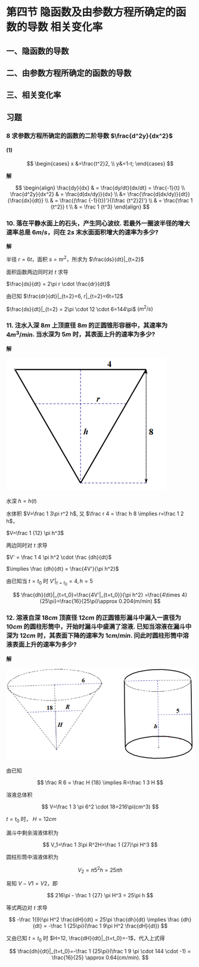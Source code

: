 # 第四节 隐函数及由参数方程所确定的函数的导数 相关变化率

## 一、隐函数的导数

## 二、由参数方程所确定的函数的导数

## 三、相关变化率

## 习题

### 8 求参数方程所确定的函数的二阶导数 $\frac{d^2y}{dx^2}$

#### (1) 

$$
\begin{cases}
x &=\frac{t^2}2, \\
y&=1-t; 
\end{cases}
$$

**解**

$$
\begin{align}
\frac{dy}{dx} & = \frac{dy/dt}{dx/dt} = \frac{-1}{t} \\
\frac{d^2y}{dx^2} & = \frac{d(dx/dy)}{dx} \\
&= \frac{\frac{d(dx/dy)}{dt}}{\frac{dx}{dt}} \\
& = \frac{(\frac {-1}{t})'}{(\frac {t^2}2)'} \\
& = \frac{\frac 1 {t^2}} t \\
& = \frac 1 {t^3}
\end{align}
$$

### 10. 落在平静水面上的石头，产生同心波纹. 若最外一圈波半径的增大速率总是 $6 m/s$，问在 $2s$ 末水面面积增大的速率为多少?

**解**

半径 $r=6t$，面积 $s=\pi r^2$，所求为 $\frac{ds}{dt}|_{t=2}$

面积函数两边同时对 $t$ 求导

$\frac{ds}{dt} = 2\pi r \cdot \frac{dr}{dt}$

由已知 $\frac{dr}{dt}|_{t=2}=6, r|_{t=2}=6t=12$

$\frac{ds}{dt}|_{t=2}  = 2\pi \cdot 12 \cdot 6=144\pi$ $(m^2/s)$

### 11. 注水入深 $8m$ 上顶直径 $8m$ 的正圆锥形容器中，其速率为 $4m^3/min$. 当水深为 $5m$ 时，其表面上升的速率为多少?

**解**

![img](../img/2.4.11.png)

水深 $h=h(t)$

水体积 $V=\frac 1 3\pi r^2 h$, 又 $\frac r 4 = \frac h 8 \implies r=\frac 1 2 h$，

$V=\frac 1 {12} \pi h^3$

两边同时对 $t$ 求导

$V' = \frac 1 4 \pi h^2 \cdot \frac {dh}{dt}$

$\implies \frac {dh}{dt} = \frac{4V'}{\pi h^2}$

由已知当 $t=t_0$ 时 $V'|_{t=t_0}=4, h=5$

$$
\frac{dh}{dt}|_{t=t_0}=\frac{4V'|_{t=t_0}}{\pi h^2} =\frac{4\times 4}{25\pi}=\frac{16}{25\pi}\approx 0.204(m/min)
$$

### 12. 溶液自深 $18cm$ 顶直径 $12cm$ 的正圆锥形漏斗中漏入一直径为 $10cm$ 的圆柱形筒中，开始时漏斗中盛满了溶液. 已知当溶液在漏斗中深为 $12cm$ 时，其表面下降的速率为 $1cm/min$. 问此时圆柱形筒中溶液表面上升的速率为多少?

**解**

![img](../img/2.4.12.png)

由已知

$$
\frac R 6 = \frac H {18} \implies R=\frac 1 3 H
$$

溶液总体积

$$
V=\frac 1 3 \pi 6^2 \cdot 18=216\pi(cm^3)
$$

$t=t_0$ 时， $H=12cm$

漏斗中剩余溶液体积为

$$
V_1=\frac 1 3\pi R^2H=\frac 1 {27}\pi H^3
$$

圆柱形筒中溶液体积为 

$$
V_2=\pi 5^2 h=25\pi h
$$

易知 $V-V1=V2$，即

$$
216\pi - \frac 1 {27} \pi H^3 = 25\pi h
$$

等式两边对 $t$ 求导

$$
-\frac 1{9}\pi H^2 \frac{dH}{dt} = 25\pi \frac{dh}{dt} \implies \frac {dh}{dt} = -\frac 1 {25\pi}(\frac 1 9\pi H^2 \frac{dH}{dt})
$$

又由已知 $t=t_0$ 时 $H=12, \frac{dH}{dt}|_{t=t_0}=-1$，代入上式得

$$
\frac{dh}{dt}|_{t=t_0}=-\frac 1 {25\pi}(\frac 1 9 \pi \cdot 144 \cdot -1) = \frac{16}{25} \approx 0.64(cm/min).
$$

